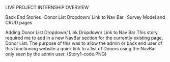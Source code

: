 LIVE PROJECT INTERNSHIP OVERVIEW 

Back End Stories
-Donor List Dropdown/ Link to Nav Bar
-Survey Model and CRUD pages

Adding Donor List Dropdown/ Link Dropdown/ Link to Nav Bar
This story required me to add in a new NavBar section for the currently existing page, Donor List.  The purpose of this was to allow the admin or back end user of this functioning website a quick link to a list of Donors using the NavBar only seen by the admin user.
(Story1-code.PNG)
